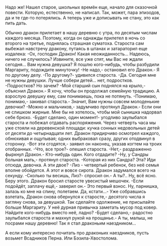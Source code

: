   Надо же! Нашел старое, школьных времён еще, начало для сказочной повести. Которую, естественно, не написал. Так, может, пара эпизодов, да и те где-то потерялись. А теперь уже и дописывать не стану, это как пить дать.

Обычно дракон прилетает в нашу деревню с утра, по десятым числам каждого месяца. Поэтому, когда он однажды прилетел в ночь со второго на третье, поднялась страшная суматоха. Староста сам выбежал навстречу дракону, путаясь в штанах и затараторил еще издалека:
-Ох, господин Дракон! Какая неожиданность... Надеюсь, ничего не случилось? Извините, все уже спят, мы Вас не ждали сегодня... Вам нужна девушка? Я пошлю кого-нибудь, чтобы разбудили Маргариту, подождите минуточку!
-Не надо,- остановил его Дракон.- Я по другому делу.
-По другому?- удивился староста.
-Да. Сегодня мне не нужны девушки. Лучше собери детей... нет, подростков.
-Подростков? Но зачем?
-Мой старший сын поднялся на крыло,- объяснил Дракон.- Я хочу, чтобы он продолжал семейную традицию. А взрослую девушку ему, сам понимаешь, пока не потянуть.
-Понимаю, понимаю,- закивал староста.- Значит, Вам нужны совсем молоденькие девочки?
-Можно и мальчиков,- задумчиво протянул Дракон.- Если они не слишком жирные. Мне бы не хотелось, чтобы мой сынишка надорвал себе брюхо.
-Будет сделано, один момент!- угодливо заулыбался староста и побежал отдавать распоряжения.
Через четверть часа мы уже стояли на деревенской площади: кучка сонных недовольных детей от десяти до четырнадцати лет. Дракон придирчиво осмотрел каждого, обнюхивая и ощупывая; одних выбраковал сразу, других отодвинул в сторонку.
-Вот эти сгодятся,- заявил он наконец, указав когтем на троих отобранных.
-Что, все трое?- опешил староста.
-Нет,- раздраженно фыркнул Дракон.- Кто-нибудь один. Кого отдадите?
-Ну, у Сандры больная мать,- протянул староста.
-Которая из них Сандра? Эта? Иди отсюда, девочка. А эти двое?
-Лиз - четвертый ребенок, без неё семья вполне обойдется. А этот и вовсе сирота.
Дракон задумался всего на секунду.
-Сколько ты весишь, Лиз?- спросил он.- А ты?.. Ну, всё ясно. Беру этого.
Дракон бросил старосте увесистый мешочек.
-Если подойдёт, заплачу ещё,- заверил он.- Это первый взнос. Ну, парнишка, залазь ко мне на спину, полетаем. Да, кстати...- Уже собравшись взлетать, Дракон снова обернулся к старосте,- десятого числа я загляну снова, за девушкой. Так сделайте одолжение, не присылайте больше Маргариту. У неё дурная привычка заметать мусор под ковер. Найдите кого-нибудь вместо неё, ладно?
-Будет сделано,- радостно заулыбался староста и махнул рукой на прощанье.- А ты, малыш, не посрами нашу деревню!
Так я стал драконьим наездником...

А если кому интересно почитать про драконьих наездников, пусть возьмет Всадников Перна. Или Бэзила-Хвостолома.     